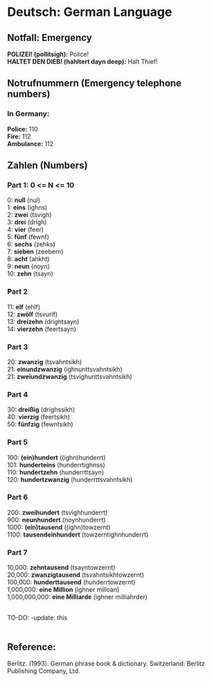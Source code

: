 # Deutsch: German Language
## Notfall: Emergency
<b>POLIZEI! (pollitsigh):</b> Police!<br/>
<b>HALTET DEN DIEB! (hahltert dayn deep):</b> Halt Thief!<br/>

## Notrufnummern (Emergency telephone numbers)
### In Germany: 
<b>Police:</b> 110<br/>
<b>Fire:</b> 112<br/>
<b>Ambulance:</b> 112<br/>

## Zahlen (Numbers)
### Part 1: 0 <= N <= 10
0: <b>null</b> (nul)<br/>
1: <b>eins</b> (ighns)<br/>
2: <b>zwei</b> (tsvigh)<br/>
3: <b>drei</b> (drigh)<br/>
4: <b>vier</b> (feer)<br/>
5: <b>fünf</b> (fewnf)<br/>
6: <b>sechs</b> (zehks)<br/>
7: <b>sieben</b> (zeebern)<br/>
8: <b>acht</b> (ahkht)<br/>
9: <b>neun</b> (noyn)<br/>
10: <b>zehn</b> (tsayn)<br/>

### Part 2
11: <b>elf</b> (ehlf)<br/>
12: <b>zwölf</b> (tsvurlf)<br/>
13: <b>dreizehn</b> (drightsayn)<br/>
14: <b>vierzehn</b> (feertsayn)<br/>

### Part 3
20: <b>zwanzig</b> (tsvahntsikh)<br/>
21: <b>einundzwanzig</b> (ighnunttsvahntsikh)<br/>
21: <b>zweiundzwanzig</b> (tsvighunttsvahntsikh)<br/>

### Part 4
30: <b>dreißig</b> (drighssikh)<br/>
40: <b>vierzig</b> (feertsikh)<br/>
50: <b>fünfzig</b> (fewntsikh)<br/>

### Part 5
100: <b>(ein)hundert</b> ((ighn)hunderrt)<br/>
101: <b>hunderteins</b> (hunderrtighnss)<br/>
110: <b>hundertzehn</b> (hunderrttsayn)<br/>
120: <b>hundertzwanzig</b> (hunderrttsvahntsikh)<br/>

### Part 6
200: <b>zweihundert</b> (tsvighhunderrt)<br/>
900: <b>neunhundert</b> (noynhunderrt)<br/>
1000: <b>(ein)tausend</b> ((ighn)towzernt)<br/>
1100: <b>tausendeinhundert</b> (towzerntighnhunderrt)<br/>

### Part 7
10,000: <b>zehntausend</b> (tsayntowzernt)<br/>
20,000: <b>zwanzigtausend</b> (tsvahntsikhtowzernt)<br/>
100,000: <b>hunderttausend</b> (hunderrtowzernt)<br/>
1,000,000: <b>eine Million</b> (ighner milloan)<br/>
1,000,000,000: <b>eine Milliarde</b> (ighner milliahrder)<br/>

<br/>
TO-DO: -update: this<br/>
<br/>

## Reference:
Berlitz. (1993). German phrase book & dictionary. Switzerland: Berlitz Publishing Company, Ltd. 
